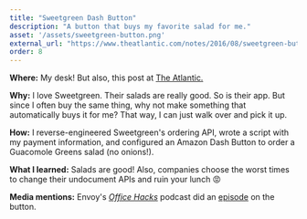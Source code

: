 ```yaml
---
title: "Sweetgreen Dash Button"
description: "A button that buys my favorite salad for me."
asset: '/assets/sweetgreen-button.png'
external_url: "https://www.theatlantic.com/notes/2016/08/sweetgreen-button-salad-make-every-week/496955/"
order: 8
---
```

**Where:** My desk! But also, this post at [The Atlantic.](https://www.theatlantic.com/notes/2016/08/sweetgreen-button-salad-make-every-week/496955/)

**Why:** I love Sweetgreen. Their salads are really good. So is their app. But since I often buy the same thing, why not make something that automatically buys it for me? That way, I can just walk over and pick it up. 

**How:** I reverse-engineered Sweetgreen's ordering API, wrote a script with my payment information, and configured an Amazon Dash Button to order a Guacomole Greens salad (no onions!).

**What I learned:** Salads are good! Also, companies choose the worst times to change their undocument APIs and ruin your lunch 😡

**Media mentions:** Envoy's [_Office Hacks_](https://soundcloud.com/envoy-office-hacks) podcast did an [episode](https://soundcloud.com/envoy-office-hacks/35-the-atlantics-lunch-button) on the button.